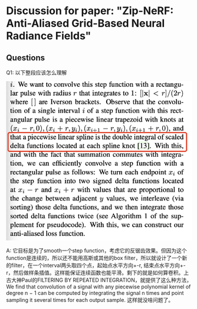 # Discussion for paper: "Zip-NeRF: Anti-Aliased Grid-Based Neural Radiance Fields"

## Questions

Q1: 以下整段应该怎么理解

<img src="./imgs/zip_nerf_1.jpg"></img>

A: 它目标是为了smooth一个step function，考虑它的反锯齿效果。但因为这个function是连续的，所以还不能用高斯或其他的box filter，所以就设计了一个新的filter，在一个interval两头取四个点，起始点水平方向+-r, 结束点水平方向+-r，然后做样条插值。这样能保证连续函数也能平滑。剩下的就是如何算卷积。上古大神Paul的FILTERING BY REPEATED INTEGRATION，就提供了这么种方法，We find that convolution of a signal with any piecewise polynomial kernel of degree n − 1 can be computed by integrating the signal n times and point sampling it several times for each output sample. 这样就没啥问题了。
